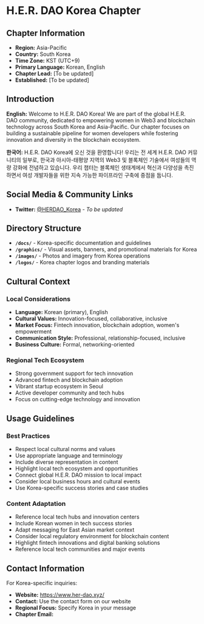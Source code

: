 # H.E.R. DAO Korea Chapter

## Chapter Information

- **Region:** Asia-Pacific
- **Country:** South Korea
- **Time Zone:** KST (UTC+9)
- **Primary Language:** Korean, English
- **Chapter Lead:** [To be updated]
- **Established:** [To be updated]

## Introduction

**English:**
Welcome to H.E.R. DAO Korea! We are part of the global H.E.R. DAO community, dedicated to empowering women in Web3 and blockchain technology across South Korea and Asia-Pacific. Our chapter focuses on building a sustainable pipeline for women developers while fostering innovation and diversity in the blockchain ecosystem.

**한국어:**
H.E.R. DAO Korea에 오신 것을 환영합니다! 우리는 전 세계 H.E.R. DAO 커뮤니티의 일부로, 한국과 아시아-태평양 지역의 Web3 및 블록체인 기술에서 여성들의 역량 강화에 전념하고 있습니다. 우리 챕터는 블록체인 생태계에서 혁신과 다양성을 촉진하면서 여성 개발자들을 위한 지속 가능한 파이프라인 구축에 중점을 둡니다.

## Social Media & Community Links

- **Twitter:** [@HERDAO_Korea](https://twitter.com/HERDAO_Korea) - *To be updated*

## Directory Structure

- **`/docs/`** - Korea-specific documentation and guidelines
- **`/graphics/`** - Visual assets, banners, and promotional materials for Korea
- **`/images/`** - Photos and imagery from Korea operations
- **`/logos/`** - Korea chapter logos and branding materials

## Cultural Context

### Local Considerations
- **Language:** Korean (primary), English
- **Cultural Values:** Innovation-focused, collaborative, inclusive
- **Market Focus:** Fintech innovation, blockchain adoption, women's empowerment
- **Communication Style:** Professional, relationship-focused, inclusive
- **Business Culture:** Formal, networking-oriented

### Regional Tech Ecosystem
- Strong government support for tech innovation
- Advanced fintech and blockchain adoption
- Vibrant startup ecosystem in Seoul
- Active developer community and tech hubs
- Focus on cutting-edge technology and innovation

## Usage Guidelines

### Best Practices
- Respect local cultural norms and values
- Use appropriate language and terminology
- Include diverse representation in content
- Highlight local tech ecosystem and opportunities
- Connect global H.E.R. DAO mission to local impact
- Consider local business hours and cultural events
- Use Korea-specific success stories and case studies

### Content Adaptation
- Reference local tech hubs and innovation centers
- Include Korean women in tech success stories
- Adapt messaging for East Asian market context
- Consider local regulatory environment for blockchain content
- Highlight fintech innovations and digital banking solutions
- Reference local tech communities and major events

## Contact Information

For Korea-specific inquiries:
- **Website:** https://www.her-dao.xyz/
- **Contact:** Use the contact form on our website
- **Regional Focus:** Specify Korea in your message
- **Chapter Email:** 
